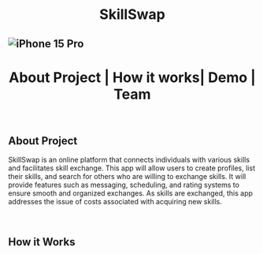 <h1 align="center">SkillSwap</h1>

## ![iPhone 15 Pro](https://github.com/TechLabs-Berlin/ws24-skillswap/assets/150553622/05288c05-eac7-4293-8f3c-8814a0f83ed7)

<h1 align="center">About Project | How it works| Demo | Team</h1> 

<br />

## About Project

SkillSwap is an online platform that connects individuals with various skills and facilitates skill exchange. This app will allow users to create profiles, list their skills, and search for others who are willing to exchange skills. It will provide features such as messaging, scheduling, and rating systems to ensure smooth and organized exchanges. As skills are exchanged, this app  addresses the issue of costs associated with acquiring new skills.

<br />

## How it Works
